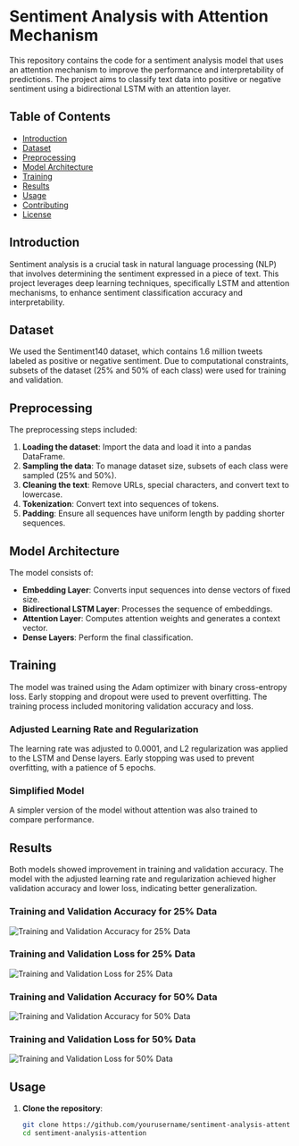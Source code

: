# Sentiment Analysis with Attention Mechanism

This repository contains the code for a sentiment analysis model that uses an attention mechanism to improve the performance and interpretability of predictions. The project aims to classify text data into positive or negative sentiment using a bidirectional LSTM with an attention layer.

## Table of Contents
- [Introduction](#introduction)
- [Dataset](#dataset)
- [Preprocessing](#preprocessing)
- [Model Architecture](#model-architecture)
- [Training](#training)
- [Results](#results)
- [Usage](#usage)
- [Contributing](#contributing)
- [License](#license)

## Introduction
Sentiment analysis is a crucial task in natural language processing (NLP) that involves determining the sentiment expressed in a piece of text. This project leverages deep learning techniques, specifically LSTM and attention mechanisms, to enhance sentiment classification accuracy and interpretability.

## Dataset
We used the Sentiment140 dataset, which contains 1.6 million tweets labeled as positive or negative sentiment. Due to computational constraints, subsets of the dataset (25% and 50% of each class) were used for training and validation.

## Preprocessing
The preprocessing steps included:
1. **Loading the dataset**: Import the data and load it into a pandas DataFrame.
2. **Sampling the data**: To manage dataset size, subsets of each class were sampled (25% and 50%).
3. **Cleaning the text**: Remove URLs, special characters, and convert text to lowercase.
4. **Tokenization**: Convert text into sequences of tokens.
5. **Padding**: Ensure all sequences have uniform length by padding shorter sequences.

## Model Architecture
The model consists of:
- **Embedding Layer**: Converts input sequences into dense vectors of fixed size.
- **Bidirectional LSTM Layer**: Processes the sequence of embeddings.
- **Attention Layer**: Computes attention weights and generates a context vector.
- **Dense Layers**: Perform the final classification.

## Training
The model was trained using the Adam optimizer with binary cross-entropy loss. Early stopping and dropout were used to prevent overfitting. The training process included monitoring validation accuracy and loss.

### Adjusted Learning Rate and Regularization
The learning rate was adjusted to 0.0001, and L2 regularization was applied to the LSTM and Dense layers. Early stopping was used to prevent overfitting, with a patience of 5 epochs.

### Simplified Model
A simpler version of the model without attention was also trained to compare performance.

## Results
Both models showed improvement in training and validation accuracy. The model with the adjusted learning rate and regularization achieved higher validation accuracy and lower loss, indicating better generalization.

### Training and Validation Accuracy for 25% Data
![Training and Validation Accuracy for 25% Data](images/accuracy_25.png)

### Training and Validation Loss for 25% Data
![Training and Validation Loss for 25% Data](images/loss_25.png)

### Training and Validation Accuracy for 50% Data
![Training and Validation Accuracy for 50% Data](images/accuracy_50.png)

### Training and Validation Loss for 50% Data
![Training and Validation Loss for 50% Data](images/loss_50.png)

## Usage
1. **Clone the repository**:
   ```bash
   git clone https://github.com/yourusername/sentiment-analysis-attention.git
   cd sentiment-analysis-attention
